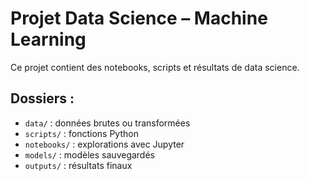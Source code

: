 # Projet Data Science – Machine Learning

Ce projet contient des notebooks, scripts et résultats de data science.

## Dossiers :
- `data/` : données brutes ou transformées
- `scripts/` : fonctions Python
- `notebooks/` : explorations avec Jupyter
- `models/` : modèles sauvegardés
- `outputs/` : résultats finaux
